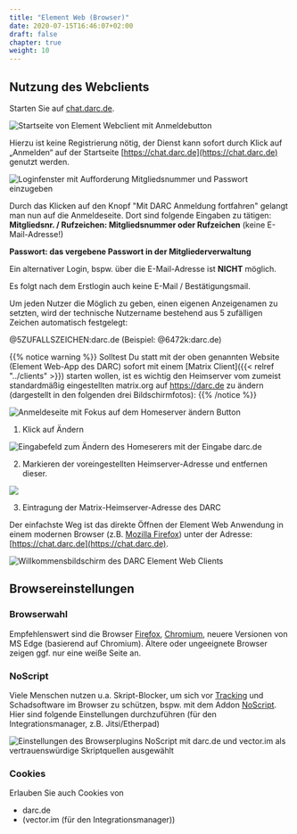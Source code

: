 ```yaml
---
title: "Element Web (Browser)"
date: 2020-07-15T16:46:07+02:00
draft: false
chapter: true
weight: 10
---
```


## Nutzung des Webclients

Starten Sie auf [chat.darc.de](https://chat.darc.de).

![Startseite von Element Webclient mit Anmeldebutton](/images/01_Welcome_de.png)

Hierzu ist keine Registrierung nötig, der Dienst kann sofort durch Klick auf „Anmelden“ auf der Startseite [https://chat.darc.de](https://chat.darc.de) genutzt werden.

![Loginfenster mit Aufforderung Mitgliedsnummer und Passwort einzugeben](/images/02_Login1_de.png)

Durch das Klicken auf den Knopf "Mit DARC Anmeldung fortfahren" gelangt man nun auf die Anmeldeseite. Dort sind folgende Eingaben zu tätigen:
**Mitgliedsnr. / Rufzeichen: Mitgliedsnummer oder Rufzeichen**  (keine E-Mail-Adresse!)

**Passwort: das vergebene Passwort in der Mitgliederverwaltung**

Ein alternativer Login, bspw. über die E-Mail-Adresse ist **NICHT** möglich.

Es folgt nach dem Erstlogin auch keine E-Mail / Bestätigungsmail.

Um jeden Nutzer die Möglich zu geben, einen eigenen Anzeigenamen zu setzten, wird der technische Nutzername bestehend aus 5 zufälligen Zeichen automatisch festgelegt:

@5ZUFALLSZEICHEN:darc.de (Beispiel: @6472k:darc.de)

{{% notice warning %}}
Solltest Du statt mit der oben genannten Website (Element Web-App des DARC) sofort mit einem [Matrix Client]({{< relref "../clients" >}}) starten wollen, ist es wichtig den Heimserver vom zumeist standardmäßig eingestellten matrix.org auf https://darc.de zu ändern (dargestellt in den folgenden drei Bildschirmfotos):
{{% /notice %}}

![Anmeldeseite mit Fokus auf dem Homeserver ändern Button](/images/02_Login2_de.png)

1. Klick auf Ändern

![Eingabefeld zum Ändern des Homeserers mit der Eingabe darc.de](/images/02_Login3_de.png)

2. Markieren der voreingestellten Heimserver-Adresse und entfernen dieser.

![](/images/02_Login4_de.png)

3. Eintragung der Matrix-Heimserver-Adresse des DARC


Der einfachste Weg ist das direkte Öffnen der Element Web Anwendung in einem modernen Browser (z.B. [Mozilla Firefox](https://www.mozilla.org/de/firefox/)) unter der Adresse: [https://chat.darc.de](https://chat.darc.de).

![Willkommensbildschirm des DARC Element Web Clients](/images/01_Welcome_de.png)

## Browsereinstellungen

### Browserwahl

Empfehlenswert sind die Browser [Firefox](https://www.mozilla.org/de/firefox/new/), [Chromium](https://www.chromium.org/getting-involved/download-chromium), neuere Versionen von MS Edge (basierend auf Chromium). Ältere oder ungeeignete Browser zeigen ggf. nur eine weiße Seite an.

### NoScript

Viele Menschen nutzen u.a. Skript-Blocker, um sich vor [Tracking](https://tu-dresden.de/tu-dresden/newsportal/news/datenschutz-beim-website-tracking) und Schadsoftware im Browser zu schützen, bspw. mit dem Addon [NoScript](https://addons.mozilla.org/de/firefox/addon/noscript/). Hier sind folgende Einstellungen durchzuführen (für den Integrationsmanager, z.B. Jitsi/Etherpad)

![Einstellungen des Browserplugins NoScript mit darc.de und vector.im als vertrauenswürdige Skriptquellen ausgewählt](/images/10_Sicherheit2_de.png)

### Cookies

Erlauben Sie auch Cookies von

- darc.de
- (vector.im (für den Integrationsmanager))
